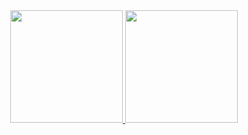 
<div align="center">
  <a href="https://github.com/thaistrindad">
  <img height="180em" src="https://github-readme-stats.vercel.app/api?username=thaistrindad&show_icons=true&theme=synthwave"/>
  <img height="180em" src="https://github-readme-stats.vercel.app/api/top-langs/?username=thaistrindad&show_icons=true&theme=synthwave"/>
</div>
